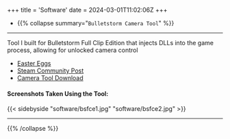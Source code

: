 +++
title = 'Software'
date = 2024-03-01T11:02:06Z
+++

- {{% collapse summary="`Bulletstorm Camera Tool`" %}}
----------
Tool I built for Bulletstorm Full Clip Edition that injects DLLs into the game process, allowing for unlocked camera control  
- [Easter Eggs](/posts/bsfce)
- [Steam Community Post](https://steamcommunity.com/sharedfiles/filedetails/?id=2107554969)  
- [Camera Tool Download](/downloads/bsfce_camera_tool/BSFCE_Camera_Tool_V0.3.zip)
#### Screenshots Taken Using the Tool:
{{< sidebyside "software/bsfce1.jpg" "software/bsfce2.jpg" >}}


----------
{{% /collapse %}}
